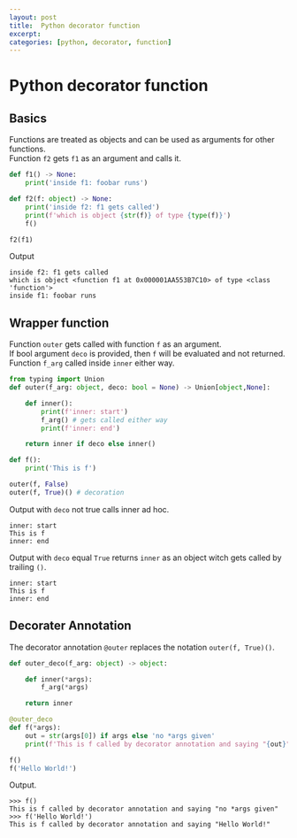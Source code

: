 ```yaml
---
layout: post
title:  Python decorator function
excerpt: 
categories: [python, decorator, function]
---
```


# Python decorator function

## Basics

Functions are treated as objects and can be used as arguments for other functions.  
Function `f2` gets `f1` as an argument and calls it.

```python
def f1() -> None:
    print('inside f1: foobar runs')

def f2(f: object) -> None:
    print('inside f2: f1 gets called')
    print(f'which is object {str(f)} of type {type(f)}')
    f()

f2(f1)
```

Output

```
inside f2: f1 gets called
which is object <function f1 at 0x000001AA553B7C10> of type <class 'function'>
inside f1: foobar runs
```

## Wrapper function

Function `outer` gets called with function `f` as an argument.  
If bool argument `deco` is provided, then `f` will be evaluated and not returned.
Function `f_arg`  called inside `inner` either way. 

```python
from typing import Union
def outer(f_arg: object, deco: bool = None) -> Union[object,None]:

    def inner():
        print(f'inner: start')
        f_arg() # gets called either way
        print(f'inner: end')

    return inner if deco else inner()

def f():
    print('This is f')

outer(f, False)
outer(f, True)() # decoration
```

Output with `deco` not true calls inner ad hoc.

```
inner: start
This is f
inner: end
```

Output with `deco` equal `True` returns `inner` as an object witch gets called by trailing `()`.

```
inner: start
This is f
inner: end
```

## Decorater Annotation

The decorator annotation `@outer` replaces the notation `outer(f, True)()`. 

```python
def outer_deco(f_arg: object) -> object:

    def inner(*args):
        f_arg(*args)

    return inner

@outer_deco
def f(*args):
    out = str(args[0]) if args else 'no *args given'
    print(f'This is f called by decorator annotation and saying "{out}"')

f()
f('Hello World!')
```

Output.

```
>>> f()
This is f called by decorator annotation and saying "no *args given"
>>> f('Hello World!')
This is f called by decorator annotation and saying "Hello World!"
```



